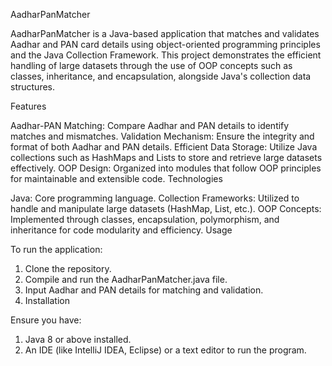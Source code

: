AadharPanMatcher

AadharPanMatcher is a Java-based application that matches and validates Aadhar and PAN card details using object-oriented programming principles and the Java Collection Framework. This project demonstrates the efficient handling of large datasets through the use of OOP concepts such as classes, inheritance, and encapsulation, alongside Java's collection data structures.

Features

Aadhar-PAN Matching: Compare Aadhar and PAN details to identify matches and mismatches.
Validation Mechanism: Ensure the integrity and format of both Aadhar and PAN details.
Efficient Data Storage: Utilize Java collections such as HashMaps and Lists to store and retrieve large datasets effectively.
OOP Design: Organized into modules that follow OOP principles for maintainable and extensible code.
Technologies

Java: Core programming language.
Collection Frameworks: Utilized to handle and manipulate large datasets (HashMap, List, etc.).
OOP Concepts: Implemented through classes, encapsulation, polymorphism, and inheritance for code modularity and efficiency.
Usage

To run the application:

1. Clone the repository.
2. Compile and run the AadharPanMatcher.java file.
3. Input Aadhar and PAN details for matching and validation.
4. Installation

Ensure you have:

1. Java 8 or above installed.
2. An IDE (like IntelliJ IDEA, Eclipse) or a text editor to run the program.
